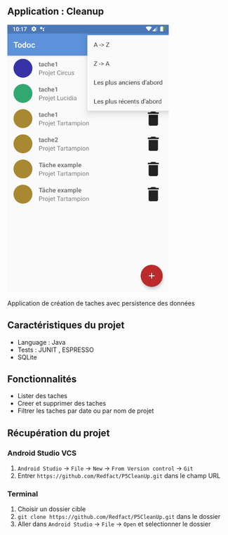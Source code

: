 ## Application : Cleanup
![alt text](https://github.com/Redfact/P5CleanUp/blob/master/1.png)

Application de création de taches avec persistence des données

## Caractéristiques du projet

* Language : Java 
* Tests : JUNIT , ESPRESSO
* SQLite

## Fonctionnalités

* Lister des taches
* Creer et supprimer des taches
* Filtrer les taches par date ou par nom de projet

## Récupération du projet 

### Android Studio VCS

1. `Android Studio` -> `File` -> `New` -> `From Version control` -> `Git`
2. Entrer `https://github.com/Redfact/P5CleanUp.git` dans le champ URL

### Terminal 
1. Choisir un dossier cible
1. `git clone https://github.com/Redfact/P5CleanUp.git` dans le dossier
2. Aller dans `Android Studio` -> `File` -> `Open` et selectionner le dossier 
